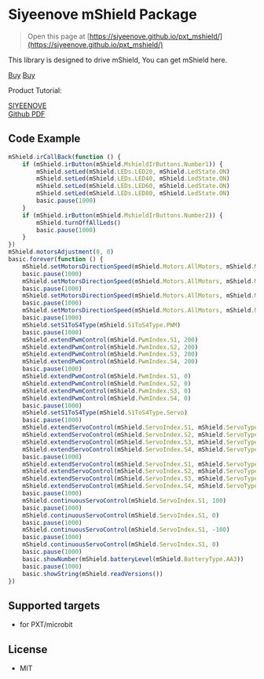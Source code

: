 
# Siyeenove mShield Package

> Open this page at [https://siyeenove.github.io/pxt_mshield/](https://siyeenove.github.io/pxt_mshield/)

This library is designed to drive mShield, You can get mShield here.

[Buy](https://www.amazon.com/dp/B0FQ5ZP1GW)
[Buy](https://siyeenove.com/buy/)

Product Tutorial: 

[SIYEENOVE](https://siyeenove.com/tutorial/)   
[Github PDF](https://siyeenove.github.io/M1E0002/mShield%20Tutorial%20-%20English%202025-8-7.pdf) 

## Code Example

```JavaScript
mShield.irCallBack(function () {
    if (mShield.irButton(mShield.MshieldIrButtons.Number1)) {
        mShield.setLed(mShield.LEDs.LED20, mShield.LedState.ON)
        mShield.setLed(mShield.LEDs.LED40, mShield.LedState.ON)
        mShield.setLed(mShield.LEDs.LED60, mShield.LedState.ON)
        mShield.setLed(mShield.LEDs.LED80, mShield.LedState.ON)
        basic.pause(1000)
    }
    if (mShield.irButton(mShield.MshieldIrButtons.Number2)) {
        mShield.turnOffAllLeds()
        basic.pause(1000)
    }
})
mShield.motorsAdjustment(0, 0)
basic.forever(function () {
    mShield.setMotorsDirectionSpeed(mShield.Motors.AllMotors, mShield.MotorsDirection.CC, 100)
    basic.pause(1000)
    mShield.setMotorsDirectionSpeed(mShield.Motors.AllMotors, mShield.MotorsDirection.CC, 0)
    basic.pause(1000)
    mShield.setMotorsDirectionSpeed(mShield.Motors.AllMotors, mShield.MotorsDirection.CCW, 100)
    basic.pause(1000)
    mShield.setMotorsDirectionSpeed(mShield.Motors.AllMotors, mShield.MotorsDirection.CCW, 0)
    basic.pause(1000)
    mShield.setS1ToS4Type(mShield.S1ToS4Type.PWM)
    basic.pause(1000)
    mShield.extendPwmControl(mShield.PwmIndex.S1, 200)
    mShield.extendPwmControl(mShield.PwmIndex.S2, 200)
    mShield.extendPwmControl(mShield.PwmIndex.S3, 200)
    mShield.extendPwmControl(mShield.PwmIndex.S4, 200)
    basic.pause(1000)
    mShield.extendPwmControl(mShield.PwmIndex.S1, 0)
    mShield.extendPwmControl(mShield.PwmIndex.S2, 0)
    mShield.extendPwmControl(mShield.PwmIndex.S3, 0)
    mShield.extendPwmControl(mShield.PwmIndex.S4, 0)
    basic.pause(1000)
    mShield.setS1ToS4Type(mShield.S1ToS4Type.Servo)
    basic.pause(1000)
    mShield.extendServoControl(mShield.ServoIndex.S1, mShield.ServoType.Servo180, 0)
    mShield.extendServoControl(mShield.ServoIndex.S2, mShield.ServoType.Servo180, 0)
    mShield.extendServoControl(mShield.ServoIndex.S3, mShield.ServoType.Servo180, 0)
    mShield.extendServoControl(mShield.ServoIndex.S4, mShield.ServoType.Servo180, 0)
    basic.pause(1000)
    mShield.extendServoControl(mShield.ServoIndex.S1, mShield.ServoType.Servo180, 180)
    mShield.extendServoControl(mShield.ServoIndex.S2, mShield.ServoType.Servo180, 180)
    mShield.extendServoControl(mShield.ServoIndex.S3, mShield.ServoType.Servo180, 180)
    mShield.extendServoControl(mShield.ServoIndex.S4, mShield.ServoType.Servo180, 180)
    basic.pause(1000)
    mShield.continuousServoControl(mShield.ServoIndex.S1, 100)
    basic.pause(1000)
    mShield.continuousServoControl(mShield.ServoIndex.S1, 0)
    basic.pause(1000)
    mShield.continuousServoControl(mShield.ServoIndex.S1, -100)
    basic.pause(1000)
    mShield.continuousServoControl(mShield.ServoIndex.S1, 0)
    basic.pause(1000)
    basic.showNumber(mShield.batteryLevel(mShield.BatteryType.AA3))
    basic.pause(1000)
    basic.showString(mShield.readVersions())
})
```

## Supported targets

* for PXT/microbit

## License

* MIT
